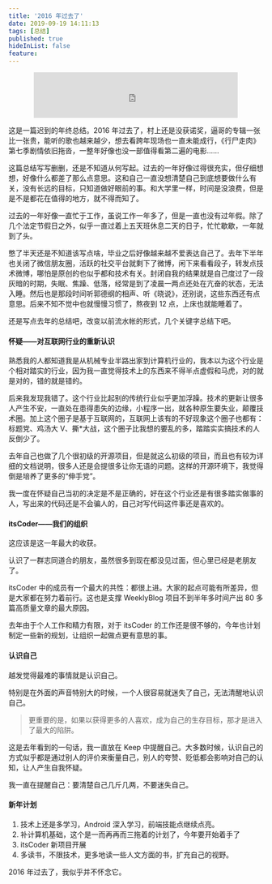 ```yaml
---
title: '2016 年过去了'
date: 2019-09-19 14:11:13
tags: [总结]
published: true
hideInList: false
feature: 
---
```


<center>
<iframe
frameborder="no" border="0" marginwidth="0" marginheight="0" width=80% height=90 src="https://music.163.com/outchain/player?type=2&id=31381877&auto=1&height=66">
</iframe>
</center>



这是一篇迟到的年终总结。2016 年过去了，村上还是没获诺奖，逼哥的专辑一张比一张贵，能听的歌也越来越少，想去看跨年现场也一直未能成行，《行尸走肉》第七季剧情依旧拖沓，一整年好像也没一部值得看第二遍的电影……
<!-- more -->


这篇总结写写删删，还是不知道从何写起。过去的一年好像过得很充实，但仔细想想，好像什么都差了那么点意思。这和自己一直没想清楚自己到底想要做什么有关，没有长远的目标，只知道做好眼前的事。和大学里一样，时间是没浪费，但是是不是都花在值得的地方，就不得而知了。

过去的一年好像一直忙于工作，虽说工作一年多了，但是一直也没有过年假。除了几个法定节假日之外，似乎一直过着上五天班休息二天的日子，忙忙歇歇，一年就到了头。

憋了半天还是不知道该写点啥，毕业之后好像越来越不爱表达自己了。去年下半年也关闭了微信朋友圈，活跃的社交平台就剩下了微博，闲下来看看段子，转发点技术微博，哪怕是原创的也似乎都和技术有关。封闭自我的结果就是自己度过了一段灰暗的时期，失眠、焦躁、低落，经常是到了凌晨一两点还处在亢奋的状态，无法入睡。然后也是那段时间听郭德纲的相声、听《晓说》，还别说，这些东西还有点意思。后来不知不觉中也就慢慢习惯了，熬夜到 12 点，上床也就能睡着了。

还是写点去年的总结吧，改变以前流水帐的形式，几个关键字总结下吧。

#### 怀疑——对互联网行业的重新认识

熟悉我的人都知道我是从机械专业半路出家到计算机行业的，我本以为这个行业是个相对踏实的行业，因为我一直觉得技术上的东西来不得半点虚假和马虎，对的就是对的，错的就是错的。

后来我发现我错了。这个行业比起别的传统行业似乎更加浮躁。技术的更新让很多人产生不安，一直处在患得患失的边缘，小程序一出，就各种原生要失业，颠覆技术圈。加上这个圈子是基于互联网的，互联网上该有的不好现象这个圈子也都有：标题党、鸡汤大 V、撕*大战，这个圈子比我想的要乱的多，踏踏实实搞技术的人反倒少了。

去年自己也做了几个很初级的开源项目，但是就这么初级的项目，而且也有较为详细的文档说明，很多人还是会提很多让你无语的问题。这样的开源环境下，我觉得倒是培养了更多的“伸手党”。

我一度在怀疑自己当初的决定是不是正确的，好在这个行业还是有很多踏实做事的人，写出来的代码还是不会骗人的，自己对写代码这件事还是喜欢的。

#### itsCoder——我们的组织

这应该是这一年最大的收获。

认识了一群志同道合的朋友，虽然很多到现在都没见过面，但心里已经是老朋友了。

itsCoder 中的成员有一个最大的共性：都很上进。大家的起点可能有所差异，但是大家都在努力着前行。这也是支撑 WeeklyBlog 项目不到半年多时间产出 80 多篇高质量文章的最大原因。

去年由于个人工作和精力有限，对于 itsCoder 的工作还是很不够的，今年也计划制定一些新的规划，让组织一起做点更有意思的事。

#### 认识自己

越发觉得最难的事情就是认识自己。

特别是在外面的声音特别大的时候，一个人很容易就迷失了自己，无法清醒地认识自己。

> 更重要的是，如果以获得更多的人喜欢，成为自己的生存目标，那才是进入了最大的陷阱。

这是去年看到的一句话，我一直放在 Keep 中提醒自己。大多数时候，认识自己的方式似乎都是通过别人的评价来衡量自己，别人的夸赞、贬低都会影响对自己的认知，让人产生自我怀疑。

我一直在提醒自己：要清楚自己几斤几两，不要迷失自己。

#### 新年计划

1. 技术上还是多学习，Android 深入学习，前端技能点继续点亮。
2. 补计算机基础，这个是一而再再而三拖着的计划了，今年要开始着手了
3. itsCoder 新项目开展
4. 多读书，不限技术，更多地读一些人文方面的书，扩充自己的视野。

2016 年过去了，我似乎并不怀念它。


















